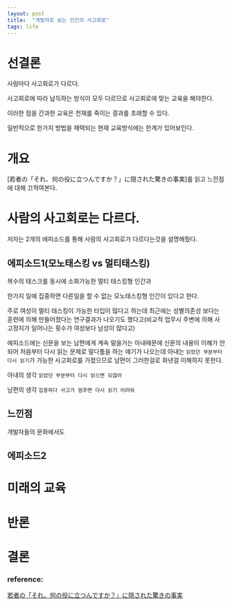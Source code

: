 ```yaml
---
layout: post
title:  "개발자로 보는 인간의 사고회로"
tags: life
---
```


# 선결론

사람마다 사고회로가 다르다.

사고회로에 따라 납득하는 방식이 모두 다르므로 사고회로에 맞는 교육을 해야한다.

이러한 점을 간과한 교육은 천재를 죽이는 결과를 초래할 수 있다.

일반적으로 한가지 방법을 채택되는 현재 교육방식에는 한계가 있어보인다.


# 개요

[若者の「それ、何の役に立つんですか？」に隠された驚きの事実]를 읽고 느낀점에 대해 끄적여본다.


# 사람의 사고회로는 다르다.

저자는 2개의 에피소드를 통해 사람의 사고회로가 다르다는것을 설명해줬다.



## 에피소드1(모노태스킹 vs 멀티태스킹)

복수의 태스크를 동시에 소화가능한 멀티 태스킹형 인간과 

한가지 일에 집중하면 다른일을 할 수 없는 모노태스킹형 인간이 있다고 한다.

주로 여성이 멀티 태스킹이 가능한 타입이 많다고 하는데 최근에는 성별의존성 보다는 훈련에 의해 만들어졌다는 연구결과가 나오기도 했다고(비교적 업무시 주변에 의해 사고정지가 일어나는 횟수가 여성보다 남성이 많다고)

에피소드에는 신문을 보는 남편에게 계속 말을거는 아내때문에 신문의 내용이 이해가 안되어 처음부터 다시 읽는 문제로
말다툼을 하는 얘기가 나오는데 아내는 `읽었던 부분부터 다시 읽기`가 가능한 사고회로를 가졌으므로 남편이 그러한걸로 화낸걸 이해하지 못한다.

아내의 생각 `읽었던 부분부터 다시 읽으면 되잖아`

남편의 생각 `집중하다 사고가 멈추면 다시 읽기 어려워`


## 느낀점


개발자들의 문화에서도 





## 에피소드2

# 미래의 교육

# 반론

# 결론

### reference:

[若者の「それ、何の役に立つんですか？」に隠された驚きの事実](https://news.yahoo.co.jp/articles/6261508a47890bd6c89d06fb1f9950015326869c?page=1)



